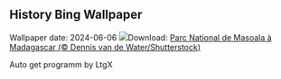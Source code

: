 ## History Bing Wallpaper
Wallpaper date: 2024-06-06
![](https://www.bing.com/th?id=OHR.MadagascarRiver_FR-CA2420761329_UHD.jpg&w=1000)Download: [Parc National de Masoala à Madagascar (© Dennis van de Water/Shutterstock)](https://www.bing.com/th?id=OHR.MadagascarRiver_FR-CA2420761329_UHD.jpg)

Auto get programm by LtgX
